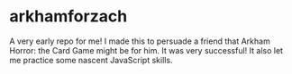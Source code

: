 # arkhamforzach
A very early repo for me! I made this to persuade a friend that Arkham Horror: the Card Game might be for him. It was very successful! It also let me practice some nascent JavaScript skills.
